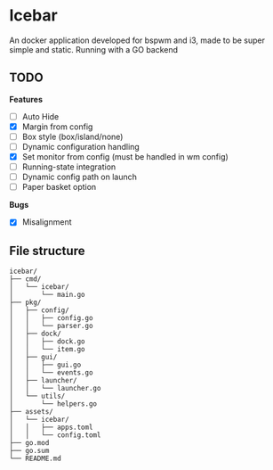 # Icebar 



An docker application developed for bspwm and i3, made to be super simple and static. Running with a GO backend


## TODO

**Features**
- [ ] Auto Hide
- [x] Margin from config
- [ ] Box style (box/island/none)
- [ ] Dynamic configuration handling
- [x] Set monitor from config (must be handled in wm config)
- [ ] Running-state integration
- [ ] Dynamic config path on launch
- [ ] Paper basket option

**Bugs**
- [x] Misalignment

## File structure

```text
icebar/
├── cmd/
│   └── icebar/
│       └── main.go
├── pkg/
│   ├── config/
│   │   ├── config.go
│   │   └── parser.go
│   ├── dock/
│   │   ├── dock.go
│   │   └── item.go
│   ├── gui/
│   │   ├── gui.go
│   │   └── events.go
│   ├── launcher/
│   │   └── launcher.go
│   └── utils/
│       └── helpers.go
├── assets/
│   └── icebar/
│   │   ├── apps.toml
│   │   └── config.toml
├── go.mod
├── go.sum
└── README.md

```
